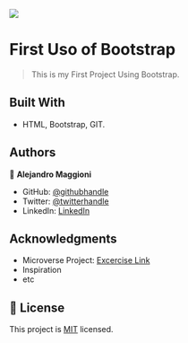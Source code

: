 ![](https://img.shields.io/badge/Microverse-blueviolet)

# First Uso of Bootstrap

> This is my First Project Using Bootstrap.


## Built With

- HTML, Bootstrap, GIT.


## Authors

👤 **Alejandro Maggioni**

- GitHub: [@githubhandle](https://github.com/alex1779/)
- Twitter: [@twitterhandle](https://twitter.com/alex1779)
- LinkedIn: [LinkedIn](https://www.linkedin.com/in/alejandro-maggioni-086678b5/)


## Acknowledgments

- Microverse Project: [Excercise Link](https://github.com/microverseinc/curriculum-html-css/blob/main/bootstrap-exercise.md)
- Inspiration
- etc

## 📝 License

This project is [MIT](./LICENSE) licensed.